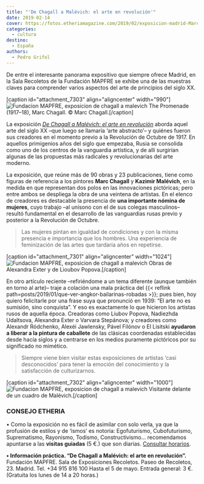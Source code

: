 ```yaml
---
title: "'De Chagall a Malévich: el arte en revolución'"
date: 2019-02-14
cover: https://fotos.etheriamagazine.com/2019/02/exposicion-madrid-Marc-Chagall.jpg
categories: 
  - cultura
destino: 
  - España
authors: 
  - Pedro Grifol
---
```


De entre el interesante panorama expositivo que siempre ofrece Madrid, en la Sala 
Recoletos de la Fundación MAPFRE se exhibe una de las muestras claves para comprender 
varios aspectos del arte de principios del siglo XX. 

\[caption id="attachment\_7303" align="aligncenter" width="990"\]![Fundacion MAPFRE, exposicion de chagall a malevich](https://fotos.etheriamagazine.com/2019/02/exposicion-madrid-Marc-Chagall.jpg "The Promenade, de Marc Chagall.") The Promenade (1917–18), Marc Chagall. © Marc Chagall.\[/caption\]

La exposición [_De Chagall a Malévich: el arte en revolución_](http://exposiciones.fundacionmapfre.org/elarteenrevolucion) aborda aquel arte del siglo XX –que luego se llamaría ‘arte abstracto’– y quiénes fueron sus creadores en el momento previo a la Revolución de Octubre de 1917. En aquellos primigenios años del siglo que empezaba, Rusia se consolida como uno de los centros de la vanguardia artística, y de allí surgirían algunas de las propuestas más radicales y revolucionarias del arte moderno.

La exposición, que reúne más de 90 obras y 23 publicaciones, tiene como figuras de referencia a los pintores **Marc Chagall** y **Kazimir Malévich**, en la medida en que representan dos polos en las innovaciones pictóricas; pero entre ambos se despliega la obra de una veintena de artistas. En el elenco de creadores es destacable la presencia de **una importante nómina de mujeres**, cuyo trabajo –al unísono con el de sus colegas masculinos– resultó fundamental en el desarrollo de las vanguardias rusas previo y posterior a la Revolución de Octubre.

> Las mujeres pintan en igualdad de condiciones y con la misma presencia e importancia que los hombres. Una experiencia de feminización de las artes que tardaría años en repetirse.

\[caption id="attachment\_7301" align="aligncenter" width="1024"\]![Fundacion MAPFRE, exposicion de chagall a malevich](https://fotos.etheriamagazine.com/2019/02/exposicion-madrid-Alexandra-Exter-Lioubov-Popova.jpg "Obras de Alexandra Exter y de Lioubov Popova.") Obras de Alexandra Exter y de Lioubov Popova.\[/caption\]

En otro artículo reciente –refiriéndome a un tema diferente (aunque también en torno al arte)– traje a colación una mala práctica del {{< reflink path=posts/2019/01/que-ver-angkor-bailarinas-robadas >}}; pues bien, hoy quiero felicitarle por una frase suya que pronunció en 1939: “El arte no es sumisión, sino conquista”. Y eso es exactamente lo que hicieron los artistas rusos de aquella época. Creadoras como Liubov Popova, Nadiezhda Udaltsova, Alexandra Exter o Varvara Stepánova; y creadores como Alexandr Ródchenko, Alexéi Jawlensky, Pável Filónov o El Lisitski **ayudaron a liberar a la pintura de caballete** de las clásicas coordenadas establecidas desde hacía siglos y a centrarse en los medios puramente pictóricos por su significado no mimético.

> Siempre viene bien visitar estas exposiciones de artistas ‘casi desconocidos’ para tener la emoción del conocimiento y la satisfacción de culturizarnos.

\[caption id="attachment\_7302" align="aligncenter" width="1000"\]![Fundacion MAPFRE, exposicion de chagall a malevich](https://fotos.etheriamagazine.com/2019/02/exposicion-madrid-Malevich.jpg "Visitante delante de un cuadro de Malévich.") Visitante delante de un cuadro de Malévich.\[/caption\]

### CONSEJO ETHERIA

• Como la exposición no es fácil de asimilar con solo verla, ya que la profusión de estilos y de ‘ismos’ es notoria: Egofuturismo, Cubofuturismo, Suprematismo, Rayonismo, Todismo, Constructivismo… recomendamos apuntarse a las **visitas guiadas** (5 €.) que son diarias. [Consultar horarios](https://entradas.fundacionmapfre.org/ventaentrada/centros-exposicion.aspx).

**• Información práctica. “De Chagall a Malévich: el arte en revolución”.** Fundación MAPFRE. Sala de Exposiciones Recoletos. Paseo de Recoletos, 23. Madrid. Tel. +34 915 816 100 Hasta el 5 de mayo. Entrada general: 3 €. (Gratuita los lunes de 14 a 20 horas.)
